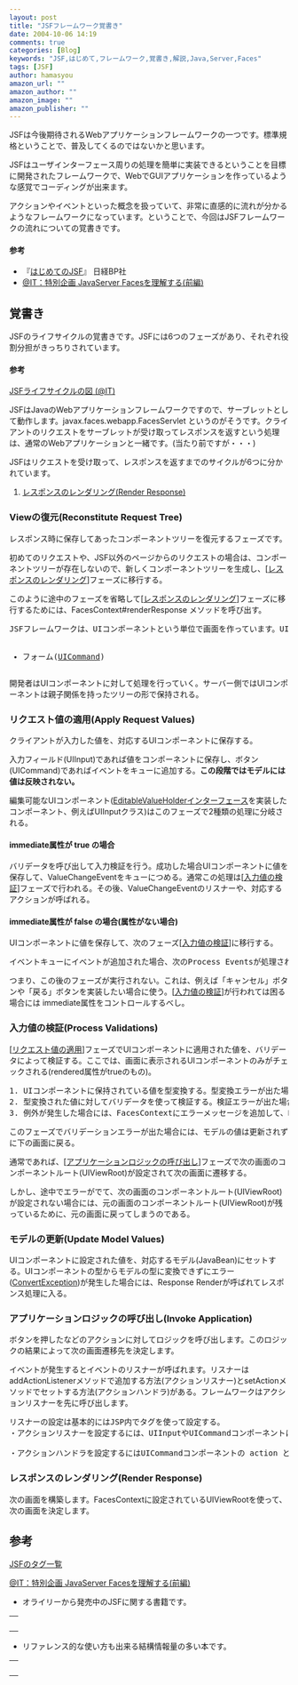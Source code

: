 ```yaml
---
layout: post
title: "JSFフレームワーク覚書き"
date: 2004-10-06 14:19
comments: true
categories: [Blog]
keywords: "JSF,はじめて,フレームワーク,覚書き,解説,Java,Server,Faces"
tags: [JSF]
author: hamasyou
amazon_url: ""
amazon_author: ""
amazon_image: ""
amazon_publisher: ""
---
```


<p>
<a href="http://www.amazon.co.jp/exec/obidos/ASIN/4822221253/sorehabooks-22" rel="external nofollow"></a>
</p>

JSFは今後期待されるWebアプリケーションフレームワークの一つです。標準規格ということで、普及してくるのではないかと思います。

JSFはユーザインターフェース周りの処理を簡単に実装できるということを目標に開発されたフレームワークで、WebでGUIアプリケーションを作っているような感覚でコーディングが出来ます。

アクションやイベントといった概念を扱っていて、非常に直感的に流れが分かるようなフレームワークになっています。ということで、今回はJSFフレームワークの流れについての覚書きです。

<section>

<h4>参考</h4>

<ul>
<li>『<a href="http://www.amazon.co.jp/exec/obidos/ASIN/4822221253/sorehabooks-22" rel="external nofollow">はじめてのJSF</a>』 日経BP社</li>
<li><a href="http://www.atmarkit.co.jp/fjava/special/jsf01/jsf01.html" rel="external nofollow">@IT：特別企画  JavaServer Facesを理解する(前編)</a></li>
</ul>

</section>


<!-- more -->

<h2>覚書き</h2>

JSFのライフサイクルの覚書きです。JSFには6つのフェーズがあり、それぞれ役割分担がきっちりされています。

<section>

<h4>参考</h4>

<a href="http://www.atmarkit.co.jp/fjava/special/jsf01/jsf01.html#ap03" rel="external nofollow">JSFライフサイクルの図 (@IT)</a>

</section>

JSFはJavaのWebアプリケーションフレームワークですので、サーブレットとして動作します。javax.faces.webapp.FacesServlet というのがそうです。クライアントのリクエストをサーブレットが受け取ってレスポンスを返すという処理は、通常のWebアプリケーションと一緒です。(当たり前ですが・・・)

JSFはリクエストを受け取って、レスポンスを返すまでのサイクルが6つに分かれています。

<ol><li><a href="#Viewの復元" rel="external nofollow">レスポンスのレンダリング(Render Response)</a></li></ol>

<h3 id="Viewの復元">Viewの復元(Reconstitute Request Tree)</h3>

レスポンス時に保存してあったコンポーネントツリーを復元するフェーズです。

初めてのリクエストや、JSF以外のページからのリクエストの場合は、コンポーネントツリーが存在しないので、新しくコンポーネントツリーを生成し、[<a href="#レスポンスのレンダリング" rel="external nofollow">レスポンスのレンダリング</a>]フェーズに移行する。

このように途中のフェーズを省略して[<a href="#レスポンスのレンダリング" rel="external nofollow">レスポンスのレンダリング</a>]フェーズに移行するためには、FacesContext#renderResponse メソッドを呼び出す。

<pre>
JSFフレームワークは、UIコンポーネントという単位で画面を作っています。UIコンポーネントとは情報を持った塊のことで、下記のようなコンポーネントがある。

<ul><li>フォーム(<a href="http://java.sun.com/j2ee/javaserverfaces/1.1/docs/api/javax/faces/component/UIForm.html" rel="external nofollow">UICommand</a>)</li></ul></pre>

開発者はUIコンポーネントに対して処理を行っていく。サーバー側ではUIコンポーネントは親子関係を持ったツリーの形で保持される。

<h3 id="リクエスト値の適用">リクエスト値の適用(Apply Request Values)</h3>

クライアントが入力した値を、対応するUIコンポーネントに保存する。

入力フィールド(UIInput)であれば値をコンポーネントに保存し、ボタン(UICommand)であればイベントをキューに追加する。<b>この段階ではモデルには値は反映されない。</b>

編集可能なUIコンポーネント(<a href="http://java.sun.com/j2ee/javaserverfaces/1.1/docs/api/javax/faces/component/EditableValueHolder.html" rel="external nofollow">EditableValueHolderインターフェース</a>を実装したコンポーネント、例えばUIInputクラス)はこのフェーズで2種類の処理に分岐される。

<section>

<h4>immediate属性が true の場合</h4>

バリデータを呼び出して入力検証を行う。成功した場合UIコンポーネントに値を保存して、ValueChangeEventをキューにつめる。通常この処理は[<a href="#入力値の検証" rel="external nofollow">入力値の検証</a>]フェーズで行われる。その後、ValueChangeEventのリスナーや、対応するアクションが呼ばれる。

</section>

<section>

<h4>immediate属性が false の場合(属性がない場合)</h4>

UIコンポーネントに値を保存して、次のフェーズ[<a href="#入力値の検証" rel="external nofollow">入力値の検証</a>]に移行する。

</section>

<pre>
イベントキューにイベントが追加された場合、次のProcess Eventsが処理される。(<a href="http://www.atmarkit.co.jp/fjava/special/jsf01/jsf01.html#ap03" rel="external nofollow">レスポンスのレンダリング</a>]フェーズに移行する(Render Response)。
</pre>

つまり、この後のフェーズが実行されない。これは、例えば「キャンセル」ボタンや「戻る」ボタンを実装したい場合に使う。[<a href="#入力値の検証" rel="external nofollow">入力値の検証</a>]が行われては困る場合には immediate属性をコントロールするべし。</div>

<h3 id="入力値の検証">入力値の検証(Process Validations)</h3>

[<a href="#リクエスト値の適用" rel="external nofollow">リクエスト値の適用</a>]フェーズでUIコンポーネントに適用された値を、バリデータによって検証する。ここでは、画面に表示されるUIコンポーネントのみがチェックされる(rendered属性がtrueのもの)。

<pre>
1. UIコンポーネントに保持されている値を型変換する。型変換エラーが出た場合には <a href="http://java.sun.com/j2ee/javaserverfaces/1.1/docs/api/javax/faces/convert/ConverterException.html" rel="external nofollow">ConverterException</a>例外をスローする。
2. 型変換された値に対してバリデータを使って検証する。検証エラーが出た場合には <a href="http://java.sun.com/j2ee/javaserverfaces/1.1/docs/api/javax/faces/validator/ValidatorException.html" rel="external nofollow">ValidatorException</a>例外をスローする。
3. 例外が発生した場合には、FacesContextにエラーメッセージを追加して、Render Response処理に移行する。
</pre>

このフェーズでバリデーションエラーが出た場合には、モデルの値は更新されずに下の画面に戻る。

通常であれば、[<a href="#Viewの復元" rel="external nofollow">アプリケーションロジックの呼び出し</a>]フェーズで次の画面のコンポーネントルート(UIViewRoot)が設定されて次の画面に遷移する。

しかし、途中でエラーがでて、次の画面のコンポーネントルート(UIViewRoot)が設定されない場合には、元の画面のコンポーネントルート(UIViewRoot)が残っているために、元の画面に戻ってしまうのである。


<h3 id="モデルの更新">モデルの更新(Update Model Values)</h3>

UIコンポーネントに設定された値を、対応するモデル(JavaBean)にセットする。UIコンポーネントの型からモデルの型に変換できずにエラー(<a href="http://java.sun.com/j2ee/javaserverfaces/1.1/docs/api/javax/faces/convert/ConverterException.html" rel="external nofollow">ConvertException</a>)が発生した場合には、Response Renderが呼ばれてレスポンス処理に入る。

<h3 id="アプリケーションロジックの呼び出し">アプリケーションロジックの呼び出し(Invoke Application)</h3>

ボタンを押したなどのアクションに対してロジックを呼び出します。このロジックの結果によって次の画面遷移先を決定します。

イベントが発生するとイベントのリスナーが呼ばれます。リスナーはaddActionListenerメソッドで追加する方法(アクションリスナー)とsetActionメソッドでセットする方法(アクションハンドラ)がある。フレームワークはアクションリスナーを先に呼び出します。

<pre>
リスナーの設定は基本的にはJSP内でタグを使って設定する。
・アクションリスナーを設定するには、UIInputやUICommandコンポーネントに 〜Listener という属性があるので、そこにメソッド・バインディングという方法を用いて指定する。
 
・アクションハンドラを設定するにはUICommandコンポーネントの action という属性にメソッド・バインディングを使って指定する。
</pre>

<h3 id="レスポンスのレンダリング">レスポンスのレンダリング(Render Response)</h3>

次の画面を構築します。FacesContextに設定されているUIViewRootを使って、次の画面を決定します。

<h2>参考</h2>

 <a href="http://dream.mods.jp/first_jsf/part5.html" rel="external nofollow">JSFのタグ一覧</a>
 
 <a href="http://www.atmarkit.co.jp/fjava/special/jsf01/jsf01.html" rel="external nofollow">@IT：特別企画  JavaServer Facesを理解する(前編)</a>

+ オライリーから発売中のJSFに関する書籍です。
<div class="rakuten"><table border="0" cellpadding="5" width="400"><tr><td valign="top"><a href="http://www.amazon.co.jp/exec/obidos/ASIN/4873111978/sorehabooks-22/" rel="external nofollow"></a><br /></td></tr></table>
</div>

+ リファレンス的な使い方も出来る結構情報量の多い本です。
<div class="rakuten"><table border="0" cellpadding="5" width="400"><tr><td valign="top"><a href="http://www.amazon.co.jp/exec/obidos/ASIN/4798008303/sorehabooks-22/" rel="external nofollow"></a><br /></td></tr></table>
</div>




